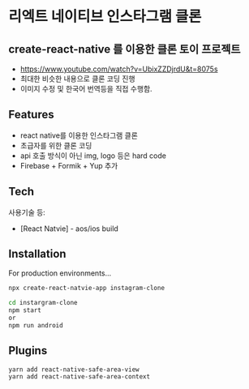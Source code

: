 # 리엑트 네이티브 인스타그램 클론
## create-react-native 를 이용한 클론 토이 프로젝트


- https://www.youtube.com/watch?v=UbixZZDjrdU&t=8075s
- 최대한 비슷한 내용으로 클론 코딩 진행
- 이미지 수정 및 한국어 번역등을 직접 수행함.

## Features

- react native를 이용한 인스타그램 클론
- 초급자를 위한 클론 코딩
- api 호출 방식이 아닌 img, logo 등은 hard code
- Firebase + Formik + Yup 추가


## Tech

사용기술 등:

- [React Natvie] - aos/ios build



## Installation

For production environments...

```sh
npx create-react-natvie-app instagram-clone

cd instargram-clone
npm start
or
npm run android
```

## Plugins
```
yarn add react-native-safe-area-view 
yarn add react-native-safe-area-context
